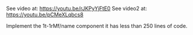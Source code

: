 See video at: https://youtu.be/rJKPyYjFtE0
See video2 at: https://youtu.be/pCMeXLqbcs8

Implement the 1t-1rMf/name component it has less than 250 lines of code.
